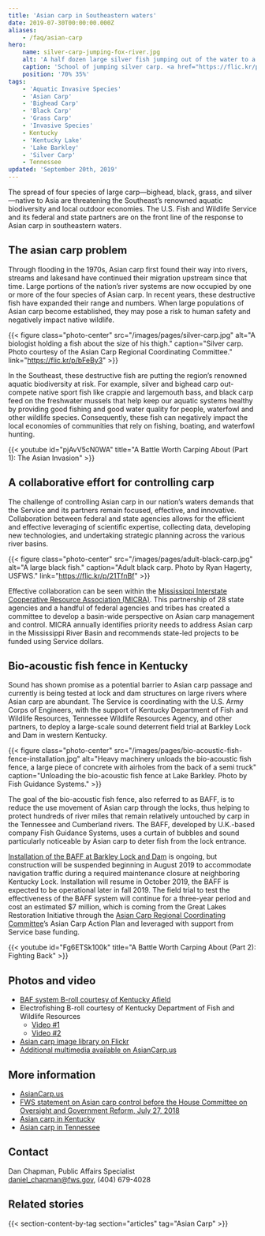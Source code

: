 ```yaml
---
title: 'Asian carp in Southeastern waters'
date: 2019-07-30T00:00:00.000Z
aliases:
    - /faq/asian-carp
hero:
    name: silver-carp-jumping-fox-river.jpg
    alt: 'A half dozen large silver fish jumping out of the water to a height of six feet.'
    caption: 'School of jumping silver carp. <a href="https://flic.kr/p/MFyYsU">Photo</a> by Ryan Hagerty, USFWS.'
    position: '70% 35%'
tags:
    - 'Aquatic Invasive Species'
    - 'Asian Carp'
    - 'Bighead Carp'
    - 'Black Carp'
    - 'Grass Carp'
    - 'Invasive Species'
    - Kentucky
    - 'Kentucky Lake'
    - 'Lake Barkley'
    - 'Silver Carp'
    - Tennessee
updated: 'September 20th, 2019'
---
```


The spread of four species of large carp—bighead, black, grass, and silver—native to Asia are threatening the Southeast’s renowned aquatic biodiversity and local outdoor economies. The U.S. Fish and Wildlife Service and its federal and state partners are on the front line of the response to Asian carp in southeastern waters.

## The asian carp problem

Through flooding in the 1970s, Asian carp first found their way into rivers, streams and lakesand have continued their migration upstream since that time.  Large portions of the nation’s river systems are now occupied by one or more of the four species of Asian carp.  In recent years, these destructive fish have expanded their range and numbers. When large populations of Asian carp become established, they may pose a risk to human safety and negatively impact native wildlife.

{{< figure class="photo-center" src="/images/pages/silver-carp.jpg" alt="A biologist holding a fish about the size of his thigh." caption="Silver carp. Photo courtesy of the Asian Carp Regional Coordinating Committee." link="https://flic.kr/p/bFeBy3" >}}

In the Southeast, these destructive fish are putting the region’s renowned aquatic biodiversity at risk. For example, silver and bighead carp out-compete native sport fish like crappie and largemouth bass, and black carp feed on the freshwater mussels that help keep our aquatic systems healthy by providing good fishing and good water quality for people, waterfowl and other wildlife species.  Consequently, these fish can negatively impact the local economies of communities that rely on fishing, boating, and waterfowl hunting.

{{< youtube id="pjAvV5cN0WA" title="A Battle Worth Carping About (Part 1): The Asian Invasion" >}}

## A collaborative effort for controlling carp

The challenge of controlling Asian carp in our nation’s waters demands that the Service and its partners remain focused, effective, and innovative.  Collaboration between federal and state agencies allows for the efficient and effective leveraging of scientific expertise, collecting data, developing new technologies, and undertaking strategic planning across the various river basins.

{{< figure class="photo-center" src="/images/pages/adult-black-carp.jpg" alt="A large black fish." caption="Adult black carp. Photo by Ryan Hagerty, USFWS." link="https://flic.kr/p/21TfnBf" >}}

Effective collaboration can be seen within the [Mississippi Interstate Cooperative Resource Association (MICRA)](http://www.micrarivers.org/asiancarp/). This partnership of 28 state agencies and a handful of federal agencies and tribes has created a committee to develop a basin-wide perspective on Asian carp management and control.  MICRA annually identifies priority needs to address Asian carp in the Mississippi River Basin and recommends state-led projects to be funded using Service dollars.

## Bio-acoustic fish fence in Kentucky

Sound has shown promise as a potential barrier to Asian carp passage and currently is being tested at lock and dam structures on large rivers where Asian carp are abundant.  The Service is coordinating with the U.S. Army Corps of Engineers, with the support of Kentucky Department of Fish and Wildlife Resources, Tennessee Wildlife Resources Agency, and other partners, to deploy a large-scale sound deterrent field trial at Barkley Lock and Dam in western Kentucky.

{{< figure class="photo-center" src="/images/pages/bio-acoustic-fish-fence-installation.jpg" alt="Heavy machinery unloads the bio-acoustic fish fence, a large piece of concrete with airholes from the back of a semi truck" caption="Unloading the bio-acoustic fish fence at Lake Barkley. Photo by Fish Guidance Systems." >}}

The goal of the bio-acoustic fish fence, also referred to as BAFF,  is to reduce the use movement of Asian carp through the locks, thus helping to protect hundreds of river miles that remain relatively untouched by carp in the Tennessee and Cumberland rivers.  The BAFF, developed by U.K.-based company Fish Guidance Systems, uses a curtain of bubbles and sound particularly noticeable by Asian carp to deter fish from the lock entrance.

[Installation of the BAFF at Barkley Lock and Dam](https://fileshare.fws.gov/?linkid=KZi4zr6VWWXDOaOq0fT0lJF/ZlEhHYre8YDODS6ncAGbVD1e/QKTpw) is ongoing, but construction will be suspended beginning in August 2019 to accommodate navigation traffic during a required maintenance closure at neighboring Kentucky Lock.  Installation will resume in October 2019, the BAFF is expected to be operational later in fall 2019.  The field trial to test the effectiveness of the BAFF system will continue for a three-year period and cost an estimated $7 million, which is coming from the Great Lakes Restoration Initiative through the [Asian Carp Regional Coordinating Committee](http://asiancarp.us)’s Asian Carp Action Plan and leveraged with support from Service base funding.

{{< youtube id="Fg6ETSk100k" title="A Battle Worth Carping About (Part 2): Fighting Back" >}}

## Photos and video

- [BAF system B-roll courtesy of Kentucky Afield](https://fileshare.fws.gov/?linkid=KZi4zr6VWWXDOaOq0fT0lJF/ZlEhHYre8YDODS6ncAGbVD1e/QKTpw)
- Electrofishing B-roll courtesy of Kentucky Department of Fish and Wildlife Resources
  - [Video #1](https://fileshare.fws.gov/?linkid=KZi4zr6VWWUk+CBv/DQHkr9X+ERn/NH+8YDODS6ncAGbVD1ejEzMGA)
  - [Video #2](https://fileshare.fws.gov/?linkid=KZi4zr6VWWUWWiwXeHW3m4UVVqo/SBV28YDODS6ncAGbVD1eM5FtjQ)
- [Asian carp image library on Flickr](https://www.flickr.com/photos/acrcc/)
- [Additional multimedia available on AsianCarp.us](https://www.asiancarp.us/PhotosVideos.html)

## More information

- [AsianCarp.us](http://asiancarp.us/)
- [FWS statement on Asian carp control before the House Committee on Oversight and Government Reform, July 27, 2018](https://www.fws.gov/laws/Testimony/docs/72718-Brown-HOGR-Asian-Carp-Field-Hearing.pdf)
- [Asian carp in Kentucky](https://fw.ky.gov/Fish/Pages/Asian-Carp-Information.aspx)
- [Asian carp in Tennessee](https://www.tn.gov/twra/wildlife/fish/asian-carp.html)

## Contact

Dan Chapman, Public Affairs Specialist  
[daniel_chapman@fws.gov](mailto:daniel_chapman@fws.gov), (404) 679-4028

## Related stories

{{< section-content-by-tag section="articles" tag="Asian Carp" >}}